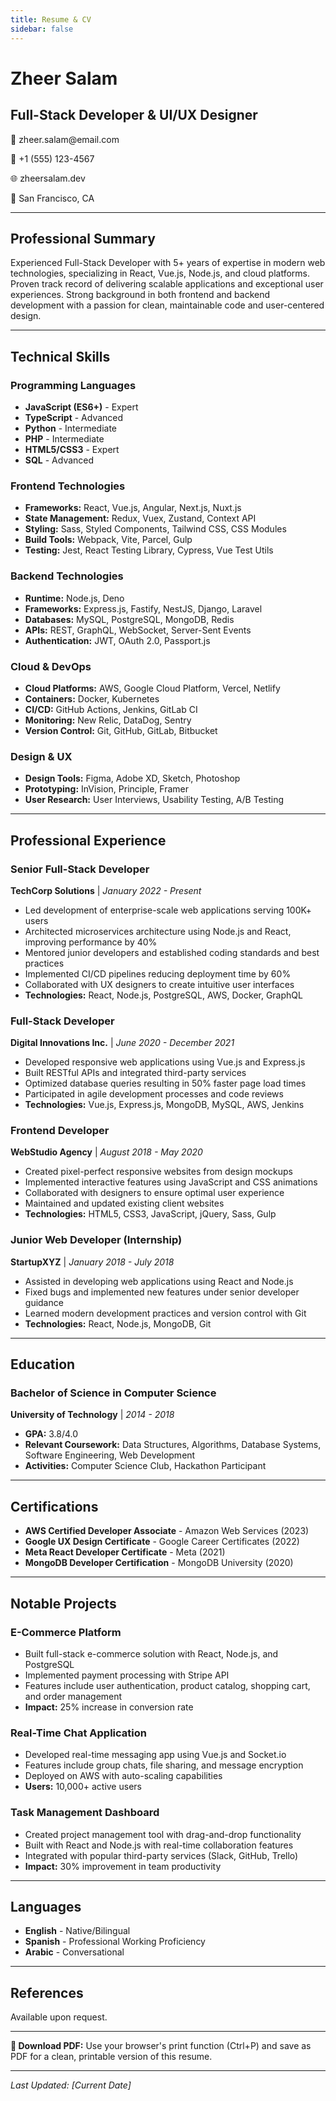 ```yaml
---
title: Resume & CV
sidebar: false
---
```


# Zheer Salam
## Full-Stack Developer & UI/UX Designer

<div class="resume-header">
  <div class="contact-info">
    <p>📧 zheer.salam@email.com</p>
    <p>📱 +1 (555) 123-4567</p>
    <p>🌐 zheersalam.dev</p>
    <p>📍 San Francisco, CA</p>
  </div>
</div>

---

## Professional Summary

Experienced Full-Stack Developer with 5+ years of expertise in modern web technologies, specializing in React, Vue.js, Node.js, and cloud platforms. Proven track record of delivering scalable applications and exceptional user experiences. Strong background in both frontend and backend development with a passion for clean, maintainable code and user-centered design.

---

## Technical Skills

### Programming Languages
- **JavaScript (ES6+)** - Expert
- **TypeScript** - Advanced
- **Python** - Intermediate
- **PHP** - Intermediate
- **HTML5/CSS3** - Expert
- **SQL** - Advanced

### Frontend Technologies
- **Frameworks:** React, Vue.js, Angular, Next.js, Nuxt.js
- **State Management:** Redux, Vuex, Zustand, Context API
- **Styling:** Sass, Styled Components, Tailwind CSS, CSS Modules
- **Build Tools:** Webpack, Vite, Parcel, Gulp
- **Testing:** Jest, React Testing Library, Cypress, Vue Test Utils

### Backend Technologies
- **Runtime:** Node.js, Deno
- **Frameworks:** Express.js, Fastify, NestJS, Django, Laravel
- **Databases:** MySQL, PostgreSQL, MongoDB, Redis
- **APIs:** REST, GraphQL, WebSocket, Server-Sent Events
- **Authentication:** JWT, OAuth 2.0, Passport.js

### Cloud & DevOps
- **Cloud Platforms:** AWS, Google Cloud Platform, Vercel, Netlify
- **Containers:** Docker, Kubernetes
- **CI/CD:** GitHub Actions, Jenkins, GitLab CI
- **Monitoring:** New Relic, DataDog, Sentry
- **Version Control:** Git, GitHub, GitLab, Bitbucket

### Design & UX
- **Design Tools:** Figma, Adobe XD, Sketch, Photoshop
- **Prototyping:** InVision, Principle, Framer
- **User Research:** User Interviews, Usability Testing, A/B Testing

---

## Professional Experience

### Senior Full-Stack Developer
**TechCorp Solutions** | *January 2022 - Present*

- Led development of enterprise-scale web applications serving 100K+ users
- Architected microservices architecture using Node.js and React, improving performance by 40%
- Mentored junior developers and established coding standards and best practices
- Implemented CI/CD pipelines reducing deployment time by 60%
- Collaborated with UX designers to create intuitive user interfaces
- **Technologies:** React, Node.js, PostgreSQL, AWS, Docker, GraphQL

### Full-Stack Developer
**Digital Innovations Inc.** | *June 2020 - December 2021*

- Developed responsive web applications using Vue.js and Express.js
- Built RESTful APIs and integrated third-party services
- Optimized database queries resulting in 50% faster page load times
- Participated in agile development processes and code reviews
- **Technologies:** Vue.js, Express.js, MongoDB, MySQL, AWS, Jenkins

### Frontend Developer
**WebStudio Agency** | *August 2018 - May 2020*

- Created pixel-perfect responsive websites from design mockups
- Implemented interactive features using JavaScript and CSS animations
- Collaborated with designers to ensure optimal user experience
- Maintained and updated existing client websites
- **Technologies:** HTML5, CSS3, JavaScript, jQuery, Sass, Gulp

### Junior Web Developer (Internship)
**StartupXYZ** | *January 2018 - July 2018*

- Assisted in developing web applications using React and Node.js
- Fixed bugs and implemented new features under senior developer guidance
- Learned modern development practices and version control with Git
- **Technologies:** React, Node.js, MongoDB, Git

---

## Education

### Bachelor of Science in Computer Science
**University of Technology** | *2014 - 2018*
- **GPA:** 3.8/4.0
- **Relevant Coursework:** Data Structures, Algorithms, Database Systems, Software Engineering, Web Development
- **Activities:** Computer Science Club, Hackathon Participant

---

## Certifications

- **AWS Certified Developer Associate** - Amazon Web Services (2023)
- **Google UX Design Certificate** - Google Career Certificates (2022)
- **Meta React Developer Certificate** - Meta (2021)
- **MongoDB Developer Certification** - MongoDB University (2020)

---

## Notable Projects

### E-Commerce Platform
- Built full-stack e-commerce solution with React, Node.js, and PostgreSQL
- Implemented payment processing with Stripe API
- Features include user authentication, product catalog, shopping cart, and order management
- **Impact:** 25% increase in conversion rate

### Real-Time Chat Application
- Developed real-time messaging app using Vue.js and Socket.io
- Features include group chats, file sharing, and message encryption
- Deployed on AWS with auto-scaling capabilities
- **Users:** 10,000+ active users

### Task Management Dashboard
- Created project management tool with drag-and-drop functionality
- Built with React and Node.js with real-time collaboration features
- Integrated with popular third-party services (Slack, GitHub, Trello)
- **Impact:** 30% improvement in team productivity

---

## Languages

- **English** - Native/Bilingual
- **Spanish** - Professional Working Proficiency
- **Arabic** - Conversational

---

## References

Available upon request.

---

<div class="resume-download">
  <p><strong>📄 Download PDF:</strong> Use your browser's print function (Ctrl+P) and save as PDF for a clean, printable version of this resume.</p>
</div>

---

*Last Updated: [Current Date]*
